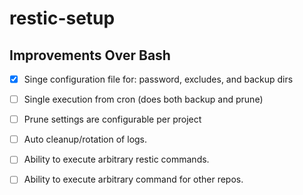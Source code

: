 # restic-setup

## Improvements Over Bash

- [x] Singe configuration file for: password, excludes, and backup dirs
- [ ] Single execution from cron (does both backup and prune)
- [ ] Prune settings are configurable per project
- [ ] Auto cleanup/rotation of logs.
- [ ] Ability to execute arbitrary restic commands.
- [ ] Ability to execute arbitrary command for other repos.

